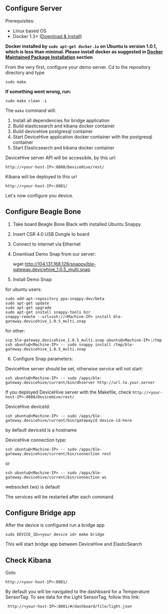 Configure Server
-------

Prerequisites:

- Linux based OS
- Docker 1.3+ ([Download & Install](https://docs.docker.com/installation/))

**Docker installed by `sudo apt-get docker.io` on Ubuntu is version 1.0.1, which is less than minimal. Please install docker as suggested in [Docker Maintained Package Installation](https://docs.docker.com/installation/ubuntulinux/#docker-maintained-package-installation) section**

From the very first, configure your demo server. Сd to the repository directory and type

    sudo make

**If something went wrong, run:**

    sudo make clean -i

The `make` command will:
    
1. Install all dependencies for bridge application
2. Build elasticsearch and kibana docker container
3. Build devicehive postgresql container
4. Start DeviceHive application docker container with the postgresql container
5. Start Elasticsearch and kibana docker container

DeviceHive server API will be accessible, by this url: 
    
    http://<your-host-IP>:8080/DeviceHive/rest/

Kibana will be deployed to this url

    http://<your-host-IP>:8081/

Let's now configure you device.

Configure Beagle Bone 
------

1.  Take board Beagle Bone Black with installed Ubuntu Snappy
2.  Insert CSR 4.0 USB Dongle to board
3.  Connect to internet via Ethernet
4.  Download Demo Snap from our server: 

    wget http://104.131.168.128/snappy/ble-gateway.devicehive_1.0.5_multi.snap

5.  Install Demo Snap:

for ubuntu users: 

    sudo add-apt-repository ppa:snappy-dev/beta
    sudo apt-get update
    sudo apt-get upgrade
    sudo apt-get install snappy-tools bzr
    snappy-remote --url=ssh://<Machine-IP> install ble-gateway.devicehive_1.0.5_multi.snap

for other:

    scp ble-gateway.devicehive_1.0.5_multi.snap ubuntu@<Machine-IP>:/tmp
    ssh ubuntu@<Machine-IP> -- sudo snappy install /tmp/ble-gateway.devicehive_1.0.5_multi.snap

6.  Configure Snap parameters:

DeviceHive server should be set, otherwise service will not start:
    
    ssh ubuntu@<Machine-IP> -- sudo /apps/ble-gateway.devicehive/current/bin/dhserver http://url.to.your.server

If you deployed DeviceHive server with the Makefile, check 
`http://<your-host-IP>:8080/DeviceHive/rest/`

DeviceHive deviceId:

    ssh ubuntu@<Machine-IP> -- sudo /apps/ble-gateway.devicehive/current/bin/gatewayid device-id-here

by default deviceId is a hostname

DeviceHive connection type:
    
    ssh ubuntu@<Machine-IP> -- sudo /apps/ble-gateway.devicehive/current/bin/connection rest

or

    ssh ubuntu@<Machine-IP> -- sudo /apps/ble-gateway.devicehive/current/bin/connection ws

websocket (ws) is default

The services will be restarted after each command.

Configure Bridge app
--------

After the device is configured run a bridge app

    sudo DEVICE_ID=<your device id> make bridge

This will start bridge app between DeviceHive and ElasticSearch

Check Kibana
--------
Goto

    http://<your-host-IP>:8081/

By default you will be navigated to the dashboard for a Temperature SensorTag. To see data for the Light SensorTag, follow this link:

     http://<your-host-IP>:8081/#/dashboard/file/light.json

